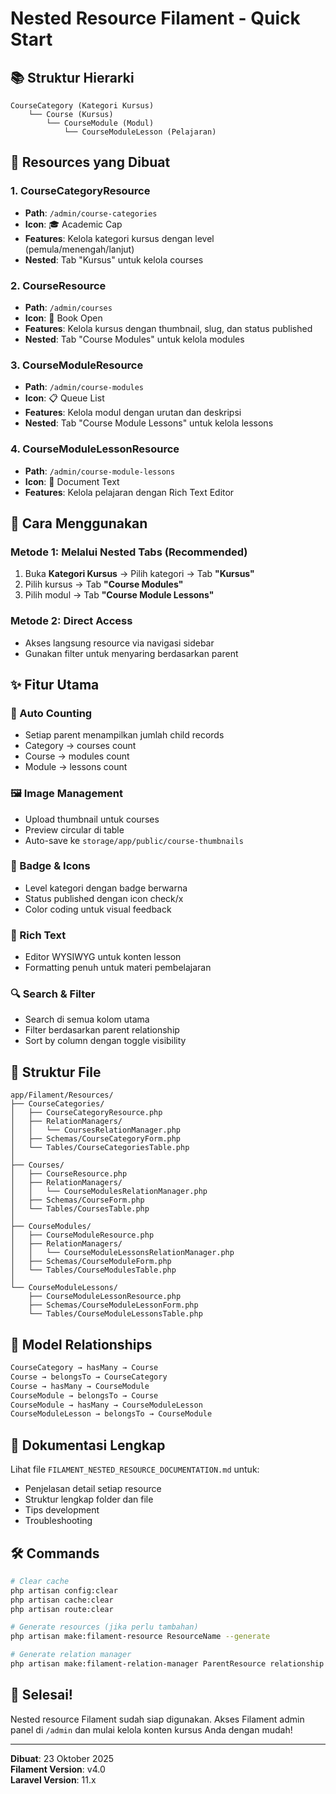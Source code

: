 # Nested Resource Filament - Quick Start

## 📚 Struktur Hierarki

```
CourseCategory (Kategori Kursus)
    └── Course (Kursus)
        └── CourseModule (Modul)
            └── CourseModuleLesson (Pelajaran)
```

## 🚀 Resources yang Dibuat

### 1. **CourseCategoryResource** 
- **Path**: `/admin/course-categories`
- **Icon**: 🎓 Academic Cap
- **Features**: Kelola kategori kursus dengan level (pemula/menengah/lanjut)
- **Nested**: Tab "Kursus" untuk kelola courses

### 2. **CourseResource**
- **Path**: `/admin/courses`
- **Icon**: 📖 Book Open
- **Features**: Kelola kursus dengan thumbnail, slug, dan status published
- **Nested**: Tab "Course Modules" untuk kelola modules

### 3. **CourseModuleResource**
- **Path**: `/admin/course-modules`
- **Icon**: 📋 Queue List
- **Features**: Kelola modul dengan urutan dan deskripsi
- **Nested**: Tab "Course Module Lessons" untuk kelola lessons

### 4. **CourseModuleLessonResource**
- **Path**: `/admin/course-module-lessons`
- **Icon**: 📄 Document Text
- **Features**: Kelola pelajaran dengan Rich Text Editor

## 🎯 Cara Menggunakan

### Metode 1: Melalui Nested Tabs (Recommended)
1. Buka **Kategori Kursus** → Pilih kategori → Tab **"Kursus"**
2. Pilih kursus → Tab **"Course Modules"**
3. Pilih modul → Tab **"Course Module Lessons"**

### Metode 2: Direct Access
- Akses langsung resource via navigasi sidebar
- Gunakan filter untuk menyaring berdasarkan parent

## ✨ Fitur Utama

### 🔢 Auto Counting
- Setiap parent menampilkan jumlah child records
- Category → courses count
- Course → modules count
- Module → lessons count

### 🖼️ Image Management
- Upload thumbnail untuk courses
- Preview circular di table
- Auto-save ke `storage/app/public/course-thumbnails`

### 🎨 Badge & Icons
- Level kategori dengan badge berwarna
- Status published dengan icon check/x
- Color coding untuk visual feedback

### 📝 Rich Text
- Editor WYSIWYG untuk konten lesson
- Formatting penuh untuk materi pembelajaran

### 🔍 Search & Filter
- Search di semua kolom utama
- Filter berdasarkan parent relationship
- Sort by column dengan toggle visibility

## 📁 Struktur File

```
app/Filament/Resources/
├── CourseCategories/
│   ├── CourseCategoryResource.php
│   ├── RelationManagers/
│   │   └── CoursesRelationManager.php
│   ├── Schemas/CourseCategoryForm.php
│   └── Tables/CourseCategoriesTable.php
│
├── Courses/
│   ├── CourseResource.php
│   ├── RelationManagers/
│   │   └── CourseModulesRelationManager.php
│   ├── Schemas/CourseForm.php
│   └── Tables/CoursesTable.php
│
├── CourseModules/
│   ├── CourseModuleResource.php
│   ├── RelationManagers/
│   │   └── CourseModuleLessonsRelationManager.php
│   ├── Schemas/CourseModuleForm.php
│   └── Tables/CourseModulesTable.php
│
└── CourseModuleLessons/
    ├── CourseModuleLessonResource.php
    ├── Schemas/CourseModuleLessonForm.php
    └── Tables/CourseModuleLessonsTable.php
```

## 🔗 Model Relationships

```php
CourseCategory → hasMany → Course
Course → belongsTo → CourseCategory
Course → hasMany → CourseModule
CourseModule → belongsTo → Course
CourseModule → hasMany → CourseModuleLesson
CourseModuleLesson → belongsTo → CourseModule
```

## 📖 Dokumentasi Lengkap

Lihat file `FILAMENT_NESTED_RESOURCE_DOCUMENTATION.md` untuk:
- Penjelasan detail setiap resource
- Struktur lengkap folder dan file
- Tips development
- Troubleshooting

## 🛠️ Commands

```bash
# Clear cache
php artisan config:clear
php artisan cache:clear
php artisan route:clear

# Generate resources (jika perlu tambahan)
php artisan make:filament-resource ResourceName --generate

# Generate relation manager
php artisan make:filament-relation-manager ParentResource relationship titleAttribute
```

## 🎉 Selesai!

Nested resource Filament sudah siap digunakan. Akses Filament admin panel di `/admin` dan mulai kelola konten kursus Anda dengan mudah!

---

**Dibuat**: 23 Oktober 2025  
**Filament Version**: v4.0  
**Laravel Version**: 11.x
